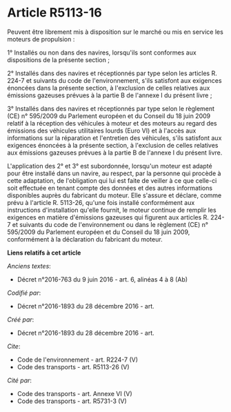 # Article R5113-16

Peuvent être librement mis à disposition sur le marché ou mis en service les moteurs de propulsion : 

1° Installés ou non dans des navires, lorsqu'ils sont conformes aux dispositions de la présente section ; 

2° Installés dans des navires et réceptionnés par type selon les articles R. 224-7 et suivants du code de l'environnement,
s'ils satisfont aux exigences énoncées dans la présente section, à l'exclusion de celles relatives aux émissions gazeuses
prévues à la partie B de l'annexe I du présent livre ; 

3° Installés dans des navires et réceptionnés par type selon le règlement (CE) n° 595/2009 du Parlement européen et du
Conseil du 18 juin 2009 relatif à la réception des véhicules à moteur et des moteurs au regard des émissions des véhicules
utilitaires lourds (Euro VI) et à l'accès aux informations sur la réparation et l'entretien des véhicules, s'ils satisfont
aux exigences énoncées à la présente section, à l'exclusion de celles relatives aux émissions gazeuses prévues à la partie B
de l'annexe I du présent livre. 

L'application des 2° et 3° est subordonnée, lorsqu'un moteur est adapté pour être installé dans un navire, au respect, par la
personne qui procède à cette adaptation, de l'obligation qui lui est faite de veiller à ce que celle-ci soit effectuée en
tenant compte des données et des autres informations disponibles auprès du fabricant du moteur. Elle s'assure et déclare,
comme prévu à l'article R. 5113-26, qu'une fois installé conformément aux instructions d'installation qu'elle fournit, le
moteur continue de remplir les exigences en matière d'émissions gazeuses qui figurent aux articles R. 224-7 et suivants du
code de l'environnement ou dans le règlement (CE) n° 595/2009 du Parlement européen et du Conseil du 18 juin 2009,
conformément à la déclaration du fabricant du moteur.

**Liens relatifs à cet article**

_Anciens textes_:

  - Décret n°2016-763 du 9 juin 2016 - art. 6, alinéas 4 à 8  (Ab)

_Codifié par_:

  - Décret n°2016-1893 du 28 décembre 2016 - art.

_Créé par_:

  - Décret n°2016-1893 du 28 décembre 2016 - art.

_Cite_:

  - Code de l'environnement - art. R224-7 (V)
  - Code des transports - art. R5113-26 (V)

_Cité par_:

  - Code des transports - art. Annexe VI (V)
  - Code des transports - art. R5731-3 (V)
